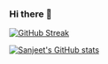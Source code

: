 ### Hi there 👋

[![GitHub Streak](https://streak-stats.demolab.com/?user=DenverCoder1)](https://git.io/streak-stats)

[![Sanjeet's GitHub stats](https://github-readme-stats.vercel.app/api?username=dukendev)](https://github.com/dukendev/github-readme-stats)
